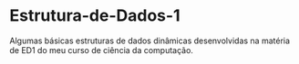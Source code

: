 # Estrutura-de-Dados-1
Algumas básicas estruturas de dados dinâmicas desenvolvidas na matéria de ED1 do meu curso de ciência da computação.
